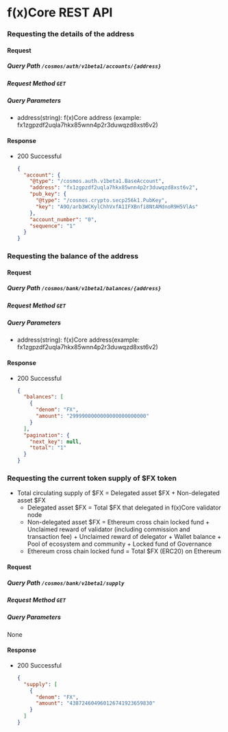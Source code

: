 # f(x)Core REST API 

### Requesting the details of the address 

#### Request

##### Query Path `/cosmos/auth/v1beta1/accounts/{address}`

##### Request Method `GET`

##### Query Parameters

* address(string): f(x)Core address (example: fx1zgpzdf2uqla7hkx85wnn4p2r3duwqzd8xst6v2)

#### Response

* 200 Successful
    
    ```json
    {
      "account": {
        "@type": "/cosmos.auth.v1beta1.BaseAccount",
        "address": "fx1zgpzdf2uqla7hkx85wnn4p2r3duwqzd8xst6v2",
        "pub_key": {
          "@type": "/cosmos.crypto.secp256k1.PubKey",
          "key": "A9O/arb3WCKylChhVxfA1IFXBnfi8NtAMdnoR9H5VlAs"
        },
        "account_number": "0",
        "sequence": "1"
      }
    }
    ```

### Requesting the balance of the address

#### Request

##### Query Path `/cosmos/bank/v1beta1/balances/{address}`

##### Request Method `GET`

##### Query Parameters

* address(string): f(x)Core address(example: fx1zgpzdf2uqla7hkx85wnn4p2r3duwqzd8xst6v2)

#### Response

* 200 Successful

    ```json
    {
      "balances": [
        {
          "denom": "FX",
          "amount": "2999900000000000000000000"
        }
      ],
      "pagination": {
        "next_key": null,
        "total": "1"
      }
    }
    ```

### Requesting the current token supply of $FX token

* Total circulating supply of $FX = Delegated asset $FX + Non-delegated asset $FX 
    * Delegated asset $FX = Total $FX that delegated in f(x)Core validator node
    * Non-delegated asset $FX = Ethereum cross chain locked fund  + Unclaimed reward of validator (including commission and transaction fee) + Unclaimed reward of delegator + Wallet balance + Pool of ecosystem and community + Locked fund of Governance
    * Ethereum cross chain locked fund = Total $FX (ERC20) on Ethereum

#### Request

##### Query Path `/cosmos/bank/v1beta1/supply`

##### Request Method `GET`

##### Query Parameters

None

#### Response

* 200 Successful

    ```json
    {
      "supply": [
        {
          "denom": "FX",
          "amount": "438724604960126741923659830"
        }
      ]
    }
    ````
